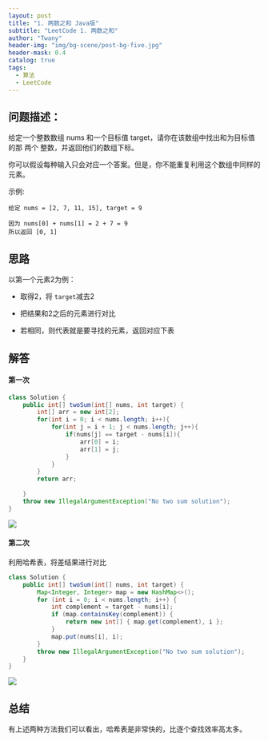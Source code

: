 ```yaml
---
layout: post
title: "1. 两数之和 Java版"
subtitle: "LeetCode 1. 两数之和"
author: "Twany"
header-img: "img/bg-scene/post-bg-five.jpg"
header-mask: 0.4
catalog: true
tags:
  - 算法
  - LeetCode
---
```


## 问题描述：
给定一个整数数组 nums 和一个目标值 target，请你在该数组中找出和为目标值的那 两个 整数，并返回他们的数组下标。

你可以假设每种输入只会对应一个答案。但是，你不能重复利用这个数组中同样的元素。

示例:
```
给定 nums = [2, 7, 11, 15], target = 9

因为 nums[0] + nums[1] = 2 + 7 = 9
所以返回 [0, 1]
```

## 思路
以第一个元素2为例：

- 取得2，将 `target`减去2

- 把结果和2之后的元素进行对比
- 若相同，则代表就是要寻找的元素，返回对应下表
  
## 解答
#### 第一次
```java
class Solution {
    public int[] twoSum(int[] nums, int target) {
        int[] arr = new int[2];
        for(int i = 0; i < nums.length; i++){
            for(int j = i + 1; j < nums.length; j++){
                if(nums[j] == target - nums[i]){
                    arr[0] = i;
                    arr[1] = j;
                }
            }
        }
        return arr;
        
    }
    throw new IllegalArgumentException("No two sum solution");
}
```
![](https://i.loli.net/2019/09/01/jAMSeEd7TizNhO8.png)
#### 第二次
利用哈希表，将差结果进行对比
```java
class Solution {
    public int[] twoSum(int[] nums, int target) {
        Map<Integer, Integer> map = new HashMap<>();
        for (int i = 0; i < nums.length; i++) {
            int complement = target - nums[i];
            if (map.containsKey(complement)) {
                return new int[] { map.get(complement), i };
            }
            map.put(nums[i], i);
        }
        throw new IllegalArgumentException("No two sum solution");
    }
}
```
![](https://i.loli.net/2019/09/01/PmwEOn1z7sYQHVx.png)

## 总结
有上述两种方法我们可以看出，哈希表是非常快的，比逐个查找效率高太多。